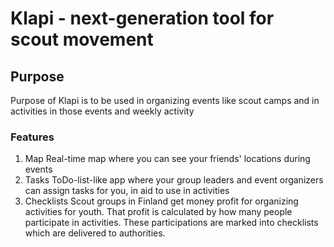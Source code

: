 # Klapi - next-generation tool for scout movement
## Purpose
Purpose of Klapi is to be used in organizing events like scout camps and in activities in those events and weekly activity

### Features
1. Map
Real-time map where you can see your friends' locations during events
2. Tasks
ToDo-list-like app where your group leaders and event organizers can assign tasks for you, in aid to use in activities
3. Checklists
Scout groups in Finland get money profit for organizing activities for youth. That profit is calculated by how many people participate in activities. These participations are marked into checklists which are delivered to authorities.
